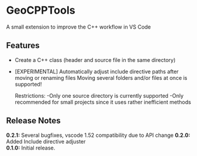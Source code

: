 # GeoCPPTools

A small extension to improve the C++ workflow in VS Code

## Features

- Create a C++ class (header and source file in the same directory)
- [EXPERIMENTAL] Automatically adjust include directive paths after moving or renaming files
    Moving several folders and/or files at once is supported!
    
    Restrictions:   -Only one source directory is currently supported
                    -Only recommended for small projects since it uses rather inefficient methods

## Release Notes

**0.2.1:** Several bugfixes, vscode 1.52 compatibility due to API change
**0.2.0:** Added Include directive adjuster\
**0.1.0:** Initial release.
